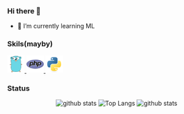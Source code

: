 ### Hi there 👋

- 🌱 I’m currently learning ML

### Skils(mayby)
<p align="left"> <a href="https://golang.org" target="_blank" rel="noreferrer"> <img src="https://raw.githubusercontent.com/devicons/devicon/master/icons/go/go-original.svg" alt="go" width="40" height="40"/> </a> <a href="https://www.php.net" target="_blank" rel="noreferrer"> <img src="https://raw.githubusercontent.com/devicons/devicon/master/icons/php/php-original.svg" alt="php" width="40" height="40"/> </a> <a href="https://www.python.org" target="_blank" rel="noreferrer"> <img src="https://raw.githubusercontent.com/devicons/devicon/master/icons/python/python-original.svg" alt="python" width="40" height="40"/> </a> </p>

### Status
<p align="center" height="100%"> 
  <img alt="github stats" style="height:50%; width:58%" src="https://github-readme-stats.vercel.app/api?username=naosuke884&theme=tokyonight&show_icons=ture&hide_border=true" />
  
  <img alt="Top Langs" style="height:50%; width:41%;" src="https://github-readme-stats.vercel.app/api/top-langs/?username=naosuke884&layout=compact&theme=tokyonight&hide_border=true" />
  
  <img alt="github stats" style="height:50%; width:100%" src="https://activity-graph.herokuapp.com/graph?username=naosuke884&bg_color=1a1b27&color=628fdb&line=628fdb&point=38bdae&area=true&hide_border=true" />
</p> 
